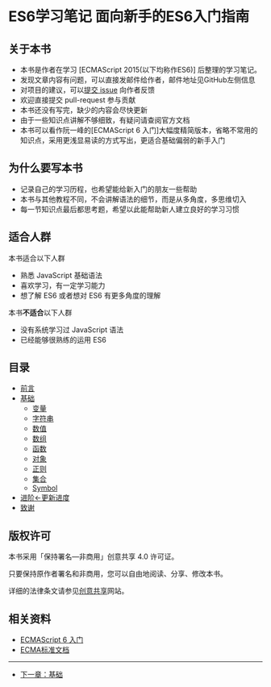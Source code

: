 # ES6学习笔记 面向新手的ES6入门指南

## 关于本书
- 本书是作者在学习 [ECMAScript 2015(以下均称作ES6)] 后整理的学习笔记。
- 发现文章内容有问题，可以直接发邮件给作者，邮件地址见GitHub左侧信息
- 对项目的建议，可以[提交 issue](https://github.com/porcelainHeart/ES6-study-notes/issues/new) 向作者反馈
- 欢迎直接提交 pull-request 参与贡献
- 本书还没有写完，缺少的内容会尽快更新
- 由于一些知识点讲解不够细致，有疑问请查阅官方文档
- 本书可以看作阮一峰的[ECMAScript 6 入门]大幅度精简版本，省略不常用的知识点，采用更浅显易读的方式写出，更适合基础偏弱的新手入门

## 为什么要写本书
- 记录自己的学习历程，也希望能给新入门的朋友一些帮助
- 本书与其他教程不同，不会讲解语法的细节，而是从多角度，多思维切入
- 每一节知识点最后都思考题，希望以此能帮助新人建立良好的学习习惯

## 适合人群

本书适合以下人群

- 熟悉 JavaScript 基础语法
- 喜欢学习，有一定学习能力
- 想了解 ES6 或者想对 ES6 有更多角度的理解

本书**不适合**以下人群

- 没有系统学习过 JavaScript 语法
- 已经能够很熟练的运用 ES6

## 目录
- [前言](README.md)
- [基础](basics/README.md)
  - [变量](basics/variable.md)
  - [字符串](basics/string.md)
  - [数值](basics/number.md)
  - [数组](basics/array.md)
  - [函数](basics/function.md)
  - [对象](basics/object.md)
  - [正则](basics/regexp.md)
  - [集合](basics/set.md)
  - [Symbol](basics/symbol.md)
- [进阶←更新进度](advanced/README.md)
- [致谢](thanks/README.md)

## 版权许可

本书采用「保持署名—非商用」创意共享 4.0 许可证。

只要保持原作者署名和非商用，您可以自由地阅读、分享、修改本书。

详细的法律条文请参见[创意共享](http://creativecommons.org/licenses/by-nc/4.0/)网站。

## 相关资料

- [ECMAScript 6 入门](http://es6.ruanyifeng.com/)
- [ECMA标准文档](http://www.ecma-international.org/ecma-262/6.0) 

---

- [下一章：基础](basics/README.md)
